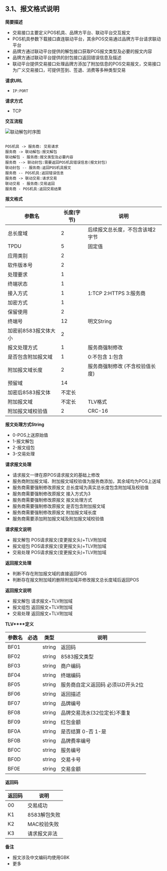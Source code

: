## 3.1、报文格式说明

**简要描述** 

- 交易接口主要定义POS机具、品牌方平台、联动平台交互报文
- POS机具参数下载接口直连联动平台，其余POS交易通过品牌方平台请求联动平台
- 品牌方通过联动平台提供的解包接口获取POS报文类型及必要的报文内容
- 品牌方通过联动平台提供的封包接口返回错误信息及描述
- 联动平台提供交易接口处理品牌方添加了附加信息的POS交易报文，交易接口为广义交易接口，可提供签到、签退、消费等多种类型交易

**请求URL** 

- `IP:PORT`

**请求方式**

- TCP

**交互流程**

![联动解包时序图](https://umfapi.github.io/umfapi/openplat/master/3、大POS交易/联动解包时序图.png)

```sequence

POS机具 -> 服务商: 交易请求
服务商 -> 联动解包:报文解包
联动解包 - 服务商:报文类型及必要内容
服务商 --> 联动封包:需要返回POS机具错误信息(报文封包)
联动封包 -- 服务商:返回POS机具报文
服务商 -- POS机具:返回错误信息
服务商 -> 联动交易:请求交易
联动交易 - 服务商:交易返回
服务商 - POS机具:返回交易结果
```

**报文格式**

| **参数名**           | **长度(字节)** | **说明**                          |
| -------------------- | ------------------------------ | --------------------------------- |
| 总长度域             | 2                              | 后续报文总长度，不包含该域2字节   |
| TPDU                 | 5                              | 固定值                            |
| 应用类别             | 2                              |                                   |
| 软件版本号           | 2                              |                                   |
| 处理要求             | 1                              |                                   |
| 终端状态             | 1                              |                                   |
| 接入方式             | 1                              | 1:TCP 2:HTTPS 3:服务商            |
| 加密方式             | 1                              |                                   |
| 保留使用             | 2                              |                                   |
| 终端号               | 12                             | 明文String                        |
| 加密前8583报文体大小 | 2                              |                                   |
| 报文处理方式         | 1                              | 服务商强制修改                    |
| 是否包含附加报文域   | 1                              | 0:不包含 1:包含                   |
| 附加报文域长度       | 2                              | 服务商强制修改   (不含校验值长度) |
| 预留域               | 14                             |                                   |
| 加密后8583报文体     | 不定长                         |                                   |
| 附加报文域           | 不定长                         | TLV格式                           |
| 附加报文域校验值     | 2                              | CRC-16                            |

**报文处理方式String** 

- 0-POS上送原始值
- 1-报文解包
- 2-报文组包
- 3-交易处理

**请求报文处理** 

- 请求报文一律在原POS请求报文的基础上修改
- 服务商附加报文域、附加报文域校验值为服务商添加，其余域均为POS上送域
- 服务商需要强制修改原报文 总长度域为真实总长度包含附加域及校验值
- 服务商需要强制修改原报文 接入方式为3
- 服务商需要强制修改原报文 报文处理方式
- 服务商需要强制修改原报文 是否包含附加报文域
- 服务商需要强制修改原报文 附加报文域长度
- 服务商需要添加附加报文域及附加报文域校验值

**请求报文说明** 

- 报文解包 POS请求报文(变更报文头)+TLV附加域
- 报文组包 POS请求报文(变更报文头)+TLV附加域
- 交易处理 POS请求报文(变更报文头)+TLV附加域

**返回报文处理** 

- 判断不存在附加报文域的直接返回POS
- 判断存在报文附加域的删除附加域并修改报文总长度域后返回POS

**返回报文说明** 

- 报文解包 请求报文+TLV附加域
- 报文组包 返回报文+TLV附加域
- 交易处理 返回报文+TLV附加域

**TLV****定义** 

| **参数名** | **必选** | **类型** | **说明**                          |
| ---------- | ------------ | -------- | --------------------------------- |
| BF01       |              | string   | 返回码                            |
| BF02       |              | string   | 8583报文类型                      |
| BF03       |              | string   | 商户编码                          |
| BF04       |              | string   | 终端编码                          |
| BF05       |              | string   | 服务商自定义返回码 必须以D开头2位 |
| BF06       |              | string   | 返回描述                          |
| BF07       |              | string   | 品牌编号                          |
| BF08       |              | string   | 品牌交易流水(32位定长)不重复      |
| BF09       |              | string   | 红包金额                          |
| BF0A       |              | string   | 是否结算   0-否 1-是              |
| BF0B       |              | string   | 品牌费率编号                      |
| BF0C       |              | string   | 服务编号                          |
| BF0D       |              | string   | 交易卡号                          |
| BF0E       |              | string   | 交易金额                          |

**返回码** 

| **返回码** | **说明**     |
| -------------- | ------------ |
| 00             | 交易成功     |
| K1             | 8583解包失败 |
| K2             | MAC校验失败  |
| K3             | 请求报文非法 |

**备注** 

- 报文涉及中文编码均使用GBK
- 更多